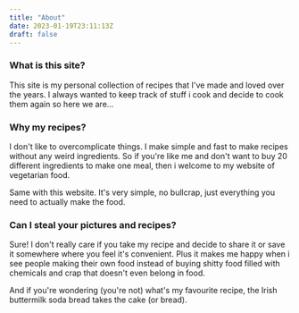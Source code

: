 ```yaml
---
title: "About"
date: 2023-01-19T23:11:13Z
draft: false
---
```


### What is this site?
This site is my personal collection of recipes that I've made and loved over the years. I always wanted to keep track of stuff i cook and decide to cook them again so here we are...

### Why my recipes?
I don't like to overcomplicate things. I make simple and fast to make recipes without any weird ingredients. So if you're like me and don't want to buy 20 different ingredients to make one meal, then i welcome to my website of vegetarian food.

Same with this website. It's very simple, no bullcrap, just everything you need to actually make the food.

### Can I steal your pictures and recipes?
Sure! I don't really care if you take my recipe and decide to share it or save it somewhere where you feel it's convenient. Plus it makes me happy when i see people making their own food instead of buying shitty food filled with chemicals and crap that doesn't even belong in food.

And if you're wondering (you're not) what's my favourite recipe, the Irish buttermilk soda bread takes the cake (or bread).